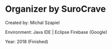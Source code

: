 # Organizer by SuroCrave #

Created by:
Michal Szapiel

Environment:
Java IDE | Eclipse
Firebase (Google)

Year:
2018 (Finished)
